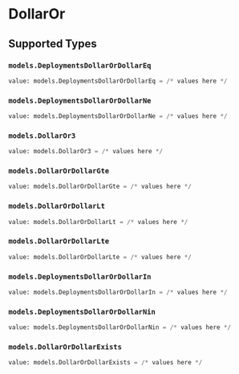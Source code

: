 # DollarOr


## Supported Types

### `models.DeploymentsDollarOrDollarEq`

```python
value: models.DeploymentsDollarOrDollarEq = /* values here */
```

### `models.DeploymentsDollarOrDollarNe`

```python
value: models.DeploymentsDollarOrDollarNe = /* values here */
```

### `models.DollarOr3`

```python
value: models.DollarOr3 = /* values here */
```

### `models.DollarOrDollarGte`

```python
value: models.DollarOrDollarGte = /* values here */
```

### `models.DollarOrDollarLt`

```python
value: models.DollarOrDollarLt = /* values here */
```

### `models.DollarOrDollarLte`

```python
value: models.DollarOrDollarLte = /* values here */
```

### `models.DeploymentsDollarOrDollarIn`

```python
value: models.DeploymentsDollarOrDollarIn = /* values here */
```

### `models.DeploymentsDollarOrDollarNin`

```python
value: models.DeploymentsDollarOrDollarNin = /* values here */
```

### `models.DollarOrDollarExists`

```python
value: models.DollarOrDollarExists = /* values here */
```

